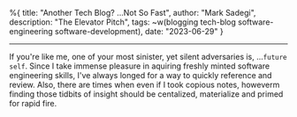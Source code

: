 %{
  title: "Another Tech Blog? ...Not So Fast",
  author: "Mark Sadegi",
  description: "The Elevator Pitch",
  tags: ~w(blogging tech-blog software-engineering software-development),
  date: "2023-06-29"
}

---

If you're like me, one of your most sinister, yet silent adversaries is, ...`future self`. Since I take immense pleasure in aquiring freshly minted software engineering skills, I've always longed for a way to quickly reference and review. Also, there are times when even if I took copious notes, howeverm finding those tidbits of insight should be centalized, materialize and primed for rapid fire.
 